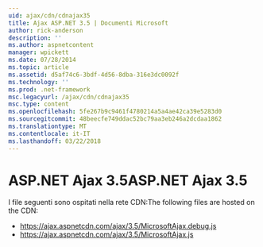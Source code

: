 ```yaml
---
uid: ajax/cdn/cdnajax35
title: Ajax ASP.NET 3.5 | Documenti Microsoft
author: rick-anderson
description: ''
ms.author: aspnetcontent
manager: wpickett
ms.date: 07/28/2014
ms.topic: article
ms.assetid: d5af74c6-3bdf-4d56-8dba-316e3dc0092f
ms.technology: ''
ms.prod: .net-framework
msc.legacyurl: /ajax/cdn/cdnajax35
msc.type: content
ms.openlocfilehash: 5fe267b9c9461f4780214a5a4ae42ca39e5283d0
ms.sourcegitcommit: 48beecfe749ddac52bc79aa3eb246a2dcdaa1862
ms.translationtype: MT
ms.contentlocale: it-IT
ms.lasthandoff: 03/22/2018
---
```

<a name="aspnet-ajax-35"></a><span data-ttu-id="c113e-102">ASP.NET Ajax 3.5</span><span class="sxs-lookup"><span data-stu-id="c113e-102">ASP.NET Ajax 3.5</span></span>
====================
<span data-ttu-id="c113e-103">I file seguenti sono ospitati nella rete CDN:</span><span class="sxs-lookup"><span data-stu-id="c113e-103">The following files are hosted on the CDN:</span></span>

- https://ajax.aspnetcdn.com/ajax/3.5/MicrosoftAjax.debug.js
- https://ajax.aspnetcdn.com/ajax/3.5/MicrosoftAjax.js
